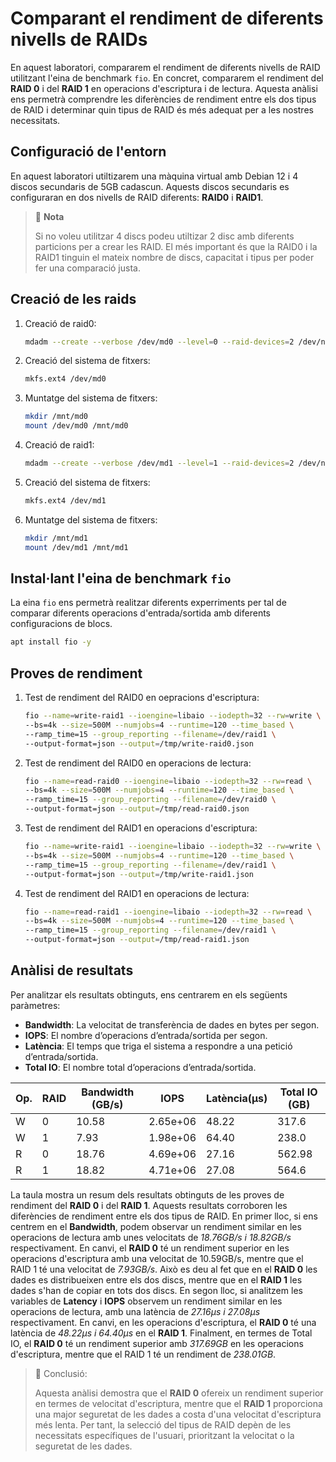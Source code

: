 # Comparant el rendiment de diferents nivells de RAIDs

En aquest laboratori, compararem el rendiment de diferents nivells de RAID utilitzant l'eina de benchmark `fio`. En concret, compararem el rendiment del **RAID 0** i del **RAID 1** en operacions d'escriptura i de lectura. Aquesta anàlisi ens permetrà comprendre les diferències de rendiment entre els dos tipus de RAID i determinar quin tipus de RAID és més adequat per a les nostres necessitats.

## Configuració de l'entorn

En aquest laboratori utiltizarem una màquina virtual amb Debian 12 i 4 discos secundaris de 5GB cadascun. Aquests discos secundaris es configuraran en dos nivells de RAID diferents: **RAID0** i **RAID1**.

> 📝 **Nota**
>
> Si no voleu utilitzar 4 discs podeu utiltizar 2 disc amb diferents particions per a crear les RAID. El més important és que la RAID0 i la RAID1 tinguin el mateix nombre de discs, capacitat i tipus per poder fer una comparació justa.

## Creació de les raids

1. Creació de raid0:

    ```bash
    mdadm --create --verbose /dev/md0 --level=0 --raid-devices=2 /dev/nvme0n2 /dev/nvme0n3
    ```

2. Creació del sistema de fitxers:

    ```bash
    mkfs.ext4 /dev/md0
    ```

3. Muntatge del sistema de fitxers:

    ```bash
    mkdir /mnt/md0
    mount /dev/md0 /mnt/md0
    ```

4. Creació de raid1:

    ```bash
    mdadm --create --verbose /dev/md1 --level=1 --raid-devices=2 /dev/nvme0n4 /dev/nvme0n5
    ```

5. Creació del sistema de fitxers:

    ```bash
    mkfs.ext4 /dev/md1
    ```

6. Muntatge del sistema de fitxers:

    ```bash
    mkdir /mnt/md1
    mount /dev/md1 /mnt/md1
    ```

## Instal·lant l'eina de benchmark `fio`

La eina `fio` ens permetrà realitzar diferents experriments per tal de comparar diferents operacions d'entrada/sortida amb diferents configuracions de blocs.

```bash
apt install fio -y
```

## Proves de rendiment

1. Test de rendiment del RAID0 en oepracions d'escriptura:

    ```bash
    fio --name=write-raid1 --ioengine=libaio --iodepth=32 --rw=write \
    --bs=4k --size=500M --numjobs=4 --runtime=120 --time_based \
    --ramp_time=15 --group_reporting --filename=/dev/raid1 \
    --output-format=json --output=/tmp/write-raid0.json
    ```

2. Test de rendiment del RAID0 en operacions de lectura:

    ```bash
    fio --name=read-raid0 --ioengine=libaio --iodepth=32 --rw=read \
    --bs=4k --size=500M --numjobs=4 --runtime=120 --time_based \
    --ramp_time=15 --group_reporting --filename=/dev/raid0 \
    --output-format=json --output=/tmp/read-raid0.json
    ```

3. Test de rendiment del RAID1 en operacions d'escriptura:

    ```bash
    fio --name=write-raid1 --ioengine=libaio --iodepth=32 --rw=write \
    --bs=4k --size=500M --numjobs=4 --runtime=120 --time_based \
    --ramp_time=15 --group_reporting --filename=/dev/raid1 \
    --output-format=json --output=/tmp/write-raid1.json
    ```

4. Test de rendiment del RAID1 en operacions de lectura:

    ```bash
    fio --name=read-raid1 --ioengine=libaio --iodepth=32 --rw=read \
    --bs=4k --size=500M --numjobs=4 --runtime=120 --time_based \
    --ramp_time=15 --group_reporting --filename=/dev/raid1 \
    --output-format=json --output=/tmp/read-raid1.json
    ```

## Anàlisi de resultats

Per analitzar els resultats obtinguts, ens centrarem en els següents paràmetres:

- **Bandwidth**: La velocitat de transferència de dades en bytes per segon.
- **IOPS**: El nombre d’operacions d’entrada/sortida per segon.
- **Latència**: El temps que triga el sistema a respondre a una petició
d’entrada/sortida.
- **Total IO**: El nombre total d’operacions d’entrada/sortida.

| Op. | RAID | Bandwidth (GB/s)          | IOPS          | Latència(µs)           | Total IO (GB)          |
|-----|------|---------------------------|---------------|------------------------|------------------------|
| W   |  0   | 10.58                     | 2.65e+06      | 48.22                  | 317.6                  |
| W   |  1   | 7.93                      | 1.98e+06      | 64.40                  | 238.0                  |
| R   |  0   | 18.76                     | 4.69e+06      | 27.16                  | 562.98                 |
| R   |  1   | 18.82                     | 4.71e+06      | 27.08                  | 564.6                  |

La taula mostra un resum dels resultats obtinguts de les proves de rendiment del **RAID 0** i del **RAID 1**. Aquests resultats corroboren les diferències de rendiment entre els dos tipus de RAID. En primer lloc, si ens centrem en el **Bandwidth**, podem observar un rendiment similar en les operacions de lectura amb unes velocitats de *18.76GB/s i 18.82GB/s* respectivament. En canvi, el **RAID 0** té un rendiment superior en les operacions d'escriptura amb una velocitat de 10.59GB/s, mentre que el RAID 1 té una velocitat de *7.93GB/s*. Això es deu al fet que en el **RAID 0** les dades es distribueixen entre els dos discs, mentre que en el **RAID 1** les dades s'han de copiar en tots dos discs. En segon lloc, si analitzem les variables de **Latency** i **IOPS** observem un rendiment similar en les operacions de lectura, amb una latència de *27.16µs i 27.08µs* respectivament. En canvi, en les operacions d'escriptura, el **RAID 0** té una latència de *48.22µs i 64.40µs* en el **RAID 1**. Finalment, en termes de Total IO, el **RAID 0** té un rendiment superior amb *317.69GB* en les operacions d'escriptura, mentre que el RAID 1 té un rendiment de *238.01GB*.

> 🚀 Conclusió:
>
> Aquesta anàlisi demostra que el **RAID 0** ofereix un rendiment superior en termes de velocitat d'escriptura, mentre que el **RAID 1** proporciona una major seguretat de les dades a costa d'una velocitat d'escriptura més lenta. Per tant, la selecció del tipus de RAID depèn de les necessitats específiques de l'usuari, prioritzant la velocitat o la seguretat de les dades.
